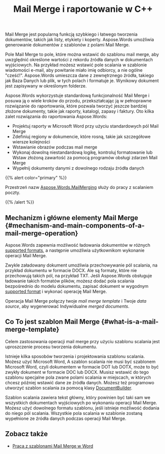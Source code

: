 ﻿---
title: Mail Merge i raportowanie w C++
second_title: Aspose.Words dla C++
articleTitle: Mail Merge i raportowanie
linktitle: Mail Merge i raportowanie
type: docs
description: "Mail Merge to popularna funkcja szybkiego tworzenia dokumentów przy użyciu C++. Aspose.Words for C++ wykorzystuje standardową funkcjonalność Mail Merge i posuwa ją o wiele kroków do przodu, przekształcając ją w pełnoprawne rozwiązanie do raportowania, które pozwala tworzyć jeszcze bardziej złożone dokumenty, takie jak raporty, katalogi, zapasy i faktury."
keywords: "how to use Mail Merge c++"
weight: 30
url: /pl/cpp/mail-merge-and-reporting/
timestamp: 2024-01-30-16-22-34
---

Mail Merge jest popularną funkcją szybkiego i łatwego tworzenia dokumentów, takich jak listy, etykiety i koperty. Aspose.Words umożliwia generowanie dokumentów z szablonów z polami Mail Merge.

Pole Mail Merge to pole, które można wstawić do szablonu mail merge, aby uwzględnić określone wartości z rekordu źródła danych w dokumentach wyjściowych. Na przykład możesz wstawić pole scalania w szablonie wiadomości e-mail, aby powitanie miało imię odbiorcy, a nie ogólne "cześć!". Aspose.Words umieszcza dane z zewnętrznego źródła, takiego jak Baza Danych lub plik, w tych polach i formatuje je. Wynikowy dokument jest zapisywany w określonym folderze.

Aspose.Words wykorzystuje standardową funkcjonalność Mail Merge i posuwa ją o wiele kroków do przodu, przekształcając ją w pełnoprawne rozwiązanie do raportowania, które pozwala tworzyć jeszcze bardziej złożone dokumenty, takie jak raporty, katalogi, zapasy i faktury. Oto kilka zalet rozwiązania do raportowania Aspose.Words:

- Projektuj raporty w Microsoft Word przy użyciu standardowych pól Mail Merge
- Zdefiniuj regiony w dokumencie, które rosną, takie jak szczegółowe wiersze kolejności
- Wstawianie obrazów podczas mail merge
- Wykonaj dowolną niestandardową logikę, kontroluj formatowanie lub Wstaw złożoną zawartość za pomocą programów obsługi zdarzeń Mail Merge
- Wypełnij dokumenty danymi z dowolnego rodzaju źródła danych

{{% alert color="primary" %}}

Przestrzeń nazw [Aspose.Words.MailMerging](https://reference.aspose.com/words/cpp/aspose.words.mailmerging/) służy do pracy z scalaniem poczty.

{{% /alert %}}

## Mechanizm i główne elementy Mail Merge {#mechanism-and-main-components-of-a-mail-merge-operation}

Aspose.Words zapewnia możliwość ładowania dokumentów w różnych [supported formats](https://reference.aspose.com/words/cpp/aspose.words/loadformat/), a następnie umożliwia użytkownikom wykonanie operacji Mail Merge.

Zwykle załadowany dokument umożliwia przechowywanie pól scalania, na przykład dokumentu w formacie DOCX. Ale są formaty, które nie przechowują takich pól, na przykład TXT. Jeśli Aspose.Words obsługuje ładowanie takich formatów plików, możesz dodać pola scalania bezpośrednio do modelu dokumentu, zapisać dokument w wygodnym [supported format](https://reference.aspose.com/words/cpp/aspose.words/saveformat/) i wykonać operację Mail Merge.

Operacja Mail Merge połączy twoje *mail merge template* i Twoje *data source*, aby wygenerować Indywidualne *merged documents*.

## Co To jest szablon Mail Merge {#what-is-a-mail-merge-template}

Celem zastosowania operacji mail merge przy użyciu szablonu scalania jest uproszczenie procesu tworzenia dokumentu.

Istnieje kilka sposobów tworzenia i projektowania szablonu scalania. Możesz użyć Microsoft Word, A szablon scalania nie musi być szablonem Microsoft Word, czyli dokumentem w formacie DOT lub DOTX, może to być zwykły dokument w formacie DOC lub DOCX. Musisz wstawić do tego szablonu specjalne pola zwane polami scalania w miejscach, w których chcesz później wstawić dane ze źródła danych. Możesz też programowo utworzyć szablon scalania za pomocą klasy [DocumentBuilder](https://reference.aspose.com/words/cpp/aspose.words/documentbuilder/).

Szablon scalania zawiera tekst główny, który powinien być taki sam we wszystkich dokumentach wyjściowych po wykonaniu operacji Mail Merge. Możesz użyć dowolnego formatu szablonu, jeśli istnieje możliwość dodania do niego pól scalania. Wszystkie pola scalania w szablonie zostaną wypełnione ze źródła danych podczas operacji Mail Merge.


## Zobacz także

- [Praca z szablonami Mail Merge w Word](https://docs.microsoft.com/en-us/power-platform/admin/work-mail-merge-templates)
